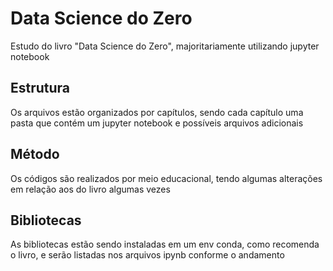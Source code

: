 # Data Science do Zero
Estudo do livro "Data Science do Zero", majoritariamente utilizando jupyter notebook
## Estrutura
Os arquivos estão organizados por capítulos, sendo cada capítulo uma pasta que contém um jupyter notebook e possíveis arquivos adicionais
## Método
Os códigos são realizados por meio educacional, tendo algumas alterações em relação aos do livro algumas vezes
## Bibliotecas
As bibliotecas estão sendo instaladas em um env conda, como recomenda o livro, e serão listadas nos arquivos ipynb conforme o andamento
